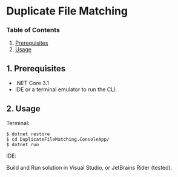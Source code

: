 # Duplicate File Matching

### Table of Contents
1. [Prerequisites](#1-prerequisites)
2. [Usage](#2-usage)

## 1. Prerequisites
- .NET Core 3.1
- IDE or a terminal emulator to run the CLI.

## 2. Usage

Terminal:
```
$ dotnet restore
$ cd DuplicateFileMatching.ConsoleApp/
$ dotnet run
```

IDE:

Build and Run solution in Visual Studio, or JetBrains Rider (tested).






